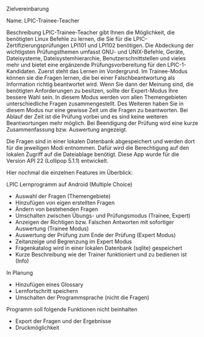 Zielvereinbarung

Name: LPIC-Trainee-Teacher

Beschreibung
LPIC-Trainee-Teacher gibt Ihnen die Möglichkeit, die benötigten Linux Befehle zu lernen, die Sie für die LPIC-Zertifizierungsprüfungen LPI101 und LPI102 benötigen. Die Abdeckung der wichtigsten Prüfungsthemen umfasst GNU- und UNIX-Befehle, Geräte, Dateisysteme, Dateisystemhierarchie, Benutzerschnittstellen und vieles mehr und bietet eine ergänzende Prüfungsvorbereitung für den LPIC-1-Kandidaten.
Zuerst steht das Lernen im Vordergrund. Im Trainee-Modus können sie die Fragen lernen, die bei einer Falschbeantwortung als Information richtig beantwortet wird. Wenn Sie dann der Meinung sind, die benötigten Anforderungen zu besitzen, sollte der Expert-Modus Ihre bessere Wahl sein. In diesem Modus werden von allen Themengebieten unterschiedliche Fragen zusammengestellt. Des Weiteren haben Sie in diesem Modus nur eine gewisse Zeit um die Fragen zu beantworten. Bei Ablauf der Zeit ist die Prüfung vorbei und es sind keine weiteren Beantwortungen mehr möglich. Bei Beendigung der Prüfung wird eine kurze Zusammenfassung bzw. Auswertung angezeigt.

Die Fragen sind in einer lokalen Datenbank abgespeichert und werden dort für die jeweiligen Modi entnommen. Dafür wird die Berechtigung auf den lokalen Zugriff auf die Dateiablage benötigt. Diese App wurde für die Version API 22 (Lollipop 5.1.1) entwickelt.

Hier nochmal die einzelnen Features im Überblick:

LPIC Lernprogramm auf Android (Multiple Choice)
- Auswahl der Fragen (Themengebiete)
- Hinzufügen von eigen erstellten Fragen
- Ändern von bestehenden Fragen
- Umschalten zwischen Übungs- und Prüfungsmodus (Trainee, Expert)
- Anzeigen der Richtigen bzw. Falschen Antworten mit sofortiger Auswertung (Trainee Modus)
- Auswertung der Prüfung zum Ende der Prüfung (Expert Modus)
- Zeitanzeige und Begrenzung im Expert Modus
- Fragenkatalog wird in einer lokalen Datenbank (sqlite) gespeichert
- Kurze Beschreibung wie der Trainer funktioniert und zu bedienen ist (Info)

In Planung
- Hinzufügen eines Glossary
- Lernfortschritt speichern
- Umschalten der Programmsprache (nicht die Fragen)

Programm soll folgende Funktionen nicht beinhalten
- Export der Fragen und der Ergebnisse
- Druckmöglichkeit
